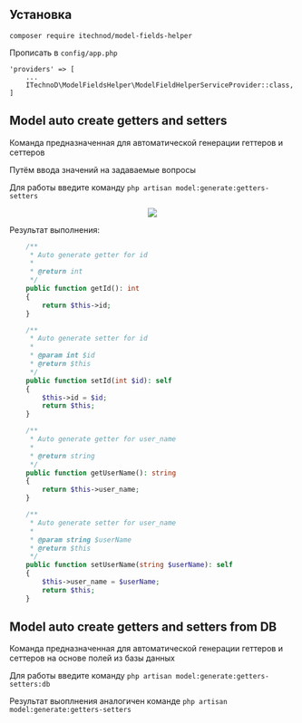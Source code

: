 ## Установка

``composer require itechnod/model-fields-helper``

Прописать в ``config/app.php``
```
'providers' => [
    ...
    ITechnoD\ModelFieldsHelper\ModelFieldHelperServiceProvider::class,
]
```

## Model auto create getters and setters
Команда предназначенная для автоматической генерации геттеров и сеттеров

Путём ввода значений на задаваемые вопросы

Для работы введите команду ``php artisan model:generate:getters-setters``

<p align="center"><img src="https://downloader.disk.yandex.ru/preview/c2def88a3a3655af0b842a642845d2a277d0ad1bec1d80ada817edc299dcb4d8/5fc27273/pdh6LSGSZC3IDkEtBlCXV1gZqozbaVnCRZYuAK1UGeg8S1d9KjxiNzGAoKwC9wcHJ7wGg7771miE3_ZQA4hzaQ%3D%3D?uid=0&filename=command-screen.jpg&disposition=inline&hash=&limit=0&content_type=image%2Fjpeg&owner_uid=0&tknv=v2&size=2048x2048"></p>

Результат выполнения: 
```php
    /**
     * Auto generate getter for id
     *
     * @return int
     */
    public function getId(): int
    {
        return $this->id;
    }

    /**
     * Auto generate setter for id
     *
     * @param int $id
     * @return $this
     */
    public function setId(int $id): self
    {
        $this->id = $id;
        return $this;
    }

    /**
     * Auto generate getter for user_name
     *
     * @return string
     */
    public function getUserName(): string
    {
        return $this->user_name;
    }

    /**
     * Auto generate setter for user_name
     *
     * @param string $userName
     * @return $this
     */
    public function setUserName(string $userName): self
    {
        $this->user_name = $userName;
        return $this;
    }
```

## Model auto create getters and setters from DB

Команда предназначенная для автоматической генерации геттеров и сеттеров на основе полей из базы данных

Для работы введите команду ``php artisan model:generate:getters-setters:db``

Результат выоплнения аналогичен команде ``php artisan model:generate:getters-setters``